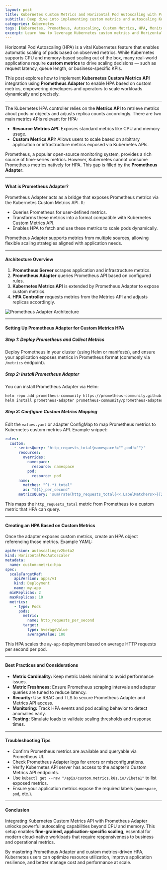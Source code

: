 ```yaml
---
layout: post
title: Kubernetes Custom Metrics and Horizontal Pod Autoscaling with Prometheus Adapter
subtitle: Deep dive into implementing custom metrics and autoscaling Kubernetes workloads using Prometheus Adapter
categories: Kubernetes
tags: [Kubernetes, Prometheus, Autoscaling, Custom Metrics, HPA, Monitoring, Cloud Native, DevOps]
excerpt: Learn how to leverage Kubernetes custom metrics and Horizontal Pod Autoscaling with Prometheus Adapter to build scalable, efficient applications on Kubernetes.
---
```

Horizontal Pod Autoscaling (HPA) is a vital Kubernetes feature that enables automatic scaling of pods based on observed metrics. While Kubernetes supports CPU and memory-based scaling out of the box, many real-world applications require **custom metrics** to drive scaling decisions — such as request latency, queue length, or business-specific KPIs.

This post explores how to implement **Kubernetes Custom Metrics API** integration using **Prometheus Adapter** to enable HPA based on custom metrics, empowering developers and operators to scale workloads dynamically and precisely.

---
The Kubernetes HPA controller relies on the **Metrics API** to retrieve metrics about pods or objects and adjusts replica counts accordingly. There are two main metrics APIs relevant for HPA:

- **Resource Metrics API:** Exposes standard metrics like CPU and memory usage.
- **Custom Metrics API:** Allows users to scale based on arbitrary application or infrastructure metrics exposed via Kubernetes APIs.

Prometheus, a popular open-source monitoring system, provides a rich source of time-series metrics. However, Kubernetes cannot consume Prometheus metrics natively for HPA. This gap is filled by the **Prometheus Adapter**.

---

#### What is Prometheus Adapter?

Prometheus Adapter acts as a bridge that exposes Prometheus metrics via the Kubernetes Custom Metrics API. It:

- Queries Prometheus for user-defined metrics.
- Transforms these metrics into a format compatible with Kubernetes Custom Metrics API.
- Enables HPA to fetch and use these metrics to scale pods dynamically.

Prometheus Adapter supports metrics from multiple sources, allowing flexible scaling strategies aligned with application needs.

---

#### Architecture Overview

1. **Prometheus Server** scrapes application and infrastructure metrics.
2. **Prometheus Adapter** queries Prometheus API based on configured rules.
3. **Kubernetes Metrics API** is extended by Prometheus Adapter to expose custom metrics.
4. **HPA Controller** requests metrics from the Metrics API and adjusts replicas accordingly.

![Prometheus Adapter Architecture](https://example.com/images/prometheus-adapter-architecture.png)

---

#### Setting Up Prometheus Adapter for Custom Metrics HPA

##### Step 1: Deploy Prometheus and Collect Metrics

Deploy Prometheus in your cluster (using Helm or manifests), and ensure your application exposes metrics in Prometheus format (commonly via `/metrics` endpoint).

##### Step 2: Install Prometheus Adapter

You can install Prometheus Adapter via Helm:

```bash
helm repo add prometheus-community https://prometheus-community.github.io/helm-charts
helm install prometheus-adapter prometheus-community/prometheus-adapter -n monitoring
```

##### Step 3: Configure Custom Metrics Mapping

Edit the `values.yaml` or adapter ConfigMap to map Prometheus metrics to Kubernetes custom metrics API. Example snippet:

```yaml
rules:
  custom:
    - seriesQuery: 'http_requests_total{namespace!="",pod!=""}'
      resources:
        overrides:
          namespace:
            resource: namespace
          pod:
            resource: pod
      name:
        matches: "^(.*)_total"
        as: "${1}_per_second"
      metricsQuery: 'sum(rate(http_requests_total{<<.LabelMatchers>>}[2m])) by (<<.GroupBy>>)'
```

This maps the `http_requests_total` metric from Prometheus to a custom metric that HPA can query.

---

#### Creating an HPA Based on Custom Metrics

Once the adapter exposes custom metrics, create an HPA object referencing those metrics. Example YAML:

```yaml
apiVersion: autoscaling/v2beta2
kind: HorizontalPodAutoscaler
metadata:
  name: custom-metric-hpa
spec:
  scaleTargetRef:
    apiVersion: apps/v1
    kind: Deployment
    name: my-app
  minReplicas: 2
  maxReplicas: 10
  metrics:
    - type: Pods
      pods:
        metric:
          name: http_requests_per_second
        target:
          type: AverageValue
          averageValue: 100
```

This HPA scales the `my-app` deployment based on average HTTP requests per second per pod.

---

#### Best Practices and Considerations

- **Metric Cardinality:** Keep metric labels minimal to avoid performance issues.
- **Metric Freshness:** Ensure Prometheus scraping intervals and adapter queries are tuned to reduce latency.
- **Security:** Use RBAC and TLS to secure Prometheus Adapter and Metrics API access.
- **Monitoring:** Track HPA events and pod scaling behavior to detect anomalies early.
- **Testing:** Simulate loads to validate scaling thresholds and response times.

---

#### Troubleshooting Tips

- Confirm Prometheus metrics are available and queryable via Prometheus UI.
- Check Prometheus Adapter logs for errors or misconfigurations.
- Verify Kubernetes API server has access to the adapter’s Custom Metrics API endpoints.
- Use `kubectl get --raw "/apis/custom.metrics.k8s.io/v1beta1"` to list exposed metrics.
- Ensure your application metrics expose the required labels (`namespace`, `pod`, etc.).

---

#### Conclusion

Integrating Kubernetes Custom Metrics API with Prometheus Adapter unlocks powerful autoscaling capabilities beyond CPU and memory. This setup enables **fine-grained, application-specific scaling**, essential for modern cloud-native workloads that require responsiveness to business and operational metrics.

By mastering Prometheus Adapter and custom metrics-driven HPA, Kubernetes users can optimize resource utilization, improve application resilience, and better manage cost and performance at scale.

